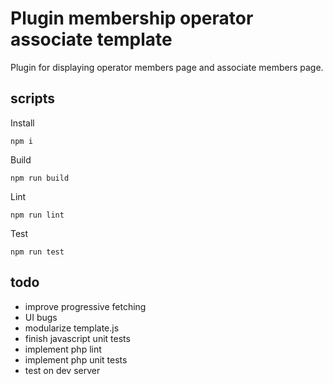 # Plugin membership operator associate template
Plugin for displaying operator members page and associate members page.

## scripts
Install
```
npm i
```

Build
```
npm run build
```

Lint
```
npm run lint
```

Test
```
npm run test
```

## todo
* improve progressive fetching
* UI bugs
* modularize template.js
* finish javascript unit tests
* implement php lint
* implement php unit tests
* test on dev server


